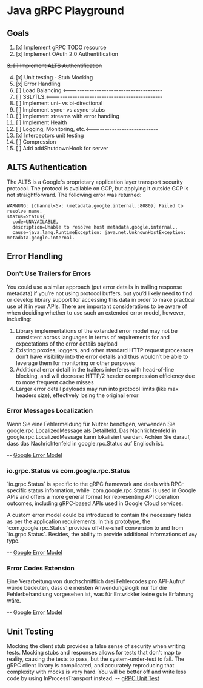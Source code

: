 # Java gRPC Playground

## Goals

1. [x] Implement gRPC TODO resource
2. [x] Implement OAuth 2.0 Authentification

~~3. [ ] Implement ALTS Authentification~~

4. [x] Unit testing - Stub Mocking
5. [x] Error Handling
6. [ ] Load Balancing.<--------------------------------------
7. [ ] SSL/TLS.<---------------------------------------------
8. [ ] Implement uni- vs bi-directional
9. [ ] Implement sync- vs async-stubs
10. [ ] Implement streams with error handling
11. [ ] Implement Health
12. [ ] Logging, Monitoring, etc.<---------------------------
13. [x] Interceptors unit testing
14. [ ] Compression
15. [ ] Add addShutdownHook for server
## ALTS Authentication

The ALTS is a Google's proprietary application layer transport security protocol. 
The protocol is available on GCP, but applying it outside GCP is not straightforward.
The following error was returned:

```
WARNUNG: [Channel<5>: (metadata.google.internal.:8080)] Failed to resolve name.
status=Status{
  code=UNAVAILABLE,
  description=Unable to resolve host metadata.google.internal.,
  cause=java.lang.RuntimeException: java.net.UnknownHostException: metadata.google.internal.
```

## Error Handling

### Don't Use Trailers for Errors

You could use a similar approach (put error details in trailing response metadata) if you’re not using protocol buffers, 
but you’d likely need to find or develop library support for accessing this data in order to make practical use of it in 
your APIs. There are important considerations to be aware of when deciding whether to use such an extended error model, 
however, including:

1. Library implementations of the extended error model may not be consistent across languages in terms of requirements 
for and expectations of the error details payload
2. Existing proxies, loggers, and other standard HTTP request processors don’t have visibility into the error details 
and thus wouldn’t be able to leverage them for monitoring or other purposes
3. Additional error detail in the trailers interferes with head-of-line blocking, and will decrease HTTP/2 header 
compression efficiency due to more frequent cache misses
4. Larger error detail payloads may run into protocol limits (like max headers size), effectively losing the original 
error

### Error Messages Localization

Wenn Sie eine Fehlermeldung für Nutzer benötigen, verwenden Sie google.rpc.LocalizedMessage als Detailfeld. Das 
Nachrichtenfeld in google.rpc.LocalizedMessage kann lokalisiert werden. Achten Sie darauf, dass das Nachrichtenfeld in 
google.rpc.Status auf Englisch ist.

-- [Google Error Model](https://cloud.google.com/apis/design/errors?hl=de#error_model)

### io.grpc.Status vs com.google.rpc.Status

´io.grpc.Status´ is specific to the gRPC framework and deals with RPC-specific status information, while 
´com.google.rpc.Status´ is used in Google APIs and offers a more general format for representing API operation outcomes,
including gRPC-based APIs used in Google Cloud services.

A custom error model could be introduced to contain the necessary fields as per the application requirements. In this 
prototype, the ´com.google.rpc.Status´ provides off-the-shelf conversion to and from ´io.grpc.Status´. Besides, the 
ability to provide additional informations of `Any` type.

-- [Google Error Model](https://cloud.google.com/apis/design/errors?hl=de#error_model)

### Error Codes Extension

Eine Verarbeitung von durchschnittlich drei Fehlercodes pro API-Aufruf würde bedeuten, dass die meisten Anwendungslogik 
nur für die Fehlerbehandlung vorgesehen ist, was für Entwickler keine gute Erfahrung wäre.

-- [Google Error Model](https://cloud.google.com/apis/design/errors?hl=de#error_model)

## Unit Testing

Mocking the client stub provides a false sense of security when writing tests. Mocking stubs and responses allows for 
tests that don't map to reality, causing the tests to pass, but the system-under-test to fail. The gRPC client library 
is complicated, and accurately reproducing that complexity with mocks is very hard. You will be better off and write 
less code by using InProcessTransport instead. 
-- [gRPC Unit Test](https://github.com/grpc/grpc-java/blob/master/examples/README.md#unit-test-examples)